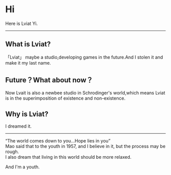 # Hi

Here is Lviat Yi.  

---

## What is Lviat?

「Lviat」 maybe a studio,developing games in the future.And I stolen it and make it my last name.  

## Future？What about now？

Now Lvait is also a newbee studio in Schrodinger's world,which means Lviat is in the superimposition of existence and non-existence.  

## Why is Lviat?

I dreamed it.  

---

“The world comes down to you...Hope lies in you”  
Mao said that to the youth in 1957, and I believe in it, but the process may be rough.  
I also dream that living in this world should be more relaxed.  

And I'm a youth.  
